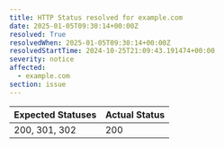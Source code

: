 ```yaml
---
title: HTTP Status resolved for example.com
date: 2025-01-05T09:30:14+00:00Z
resolved: True
resolvedWhen: 2025-01-05T09:30:14+00:00Z
resolvedStartTime: 2024-10-25T21:09:43.191474+00:00
severity: notice
affected:
  - example.com
section: issue
---
```


| Expected Statuses | Actual Status  |
|-------------------|----------------|
| 200, 301, 302 | 200 |
